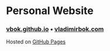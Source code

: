 # Personal Website

### [vbok.github.io](https://vbok.github.io/) • [vladimirbok.com](https://vladimirbok.com/)

<!-- ![Website image](img/) -->

Hosted on [GitHub Pages](https://pages.github.com/)
